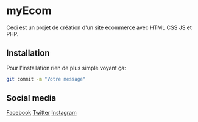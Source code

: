 ﻿# myEcom

Ceci est un projet de création d'un site ecommerce avec HTML CSS JS et PHP.

## Installation

Pour l'installation rien de plus simple voyant ça:

```bash
git commit -m "Votre message"
```

## Social media

[Facebook](https://facebook.com/)
[Twitter](https://twitter.com/)
[Instagram](https://instagram.com/)
